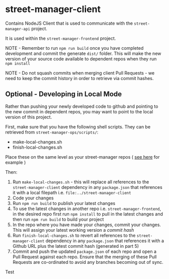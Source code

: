 # street-manager-client

Contains NodeJS Client that is used to communicate with the `street-manager-api` project.

It is used within the `street-manager-frontend` project.

NOTE - Remember to run `npm run build` once you have completed development and commit the generate `dist/` folder. This will make the new version of your source code available to dependent repos when they run `npm install`

NOTE - Do not squash commits when merging client Pull Requests - we need to keep the commit history in order to retrieve via commit hashes.

## Optional - Developing in Local Mode

Rather than pushing your newly developed code to github and pointing to the new commit in dependent repos, you may want to point to the local version of this project.

First, make sure that you have the following shell scripts. They can be retrieved from `street-manager-ops/scripts/`:
* make-local-changes.sh
* finish-local-changes.sh

Place these on the same level as your street-manager repos ( [see here](https://github.com/departmentfortransport/street-manager/wiki/dft-street-manager-developer-environment-setup-and-on-boarding#cloning-development-repos) for example )

Then:
1. Run `make-local-changes.sh` - this will replace all references to the `street-manager-client` dependency in any `package.json` that references it with a local filepath i.e. `file:../street-manager-client`
2. Code your changes
3. Run `npm run build` to publish your latest changes
4. To use the latest changes in another repo i.e. `street-manager-frontend`, in the desired repo first run `npm install` to pull in the latest changes and then run `npm run build` to build your project
5. In the repo where you have made your changes, commit your changes. This will assign your latest working version a _commit hash_
6. Run `finish-local-changes.sh` to revert all references to the `street-manager-client` dependency in any `package.json` that references it with a Github URL plus the latest commit hash (generated in part 5)
7. Commit and push the updated `package.json` of each repo and open a Pull Request against each repo. Ensure that the merging of these Pull Requests are co-ordinated to avoid any branches becoming out of sync.

Test
